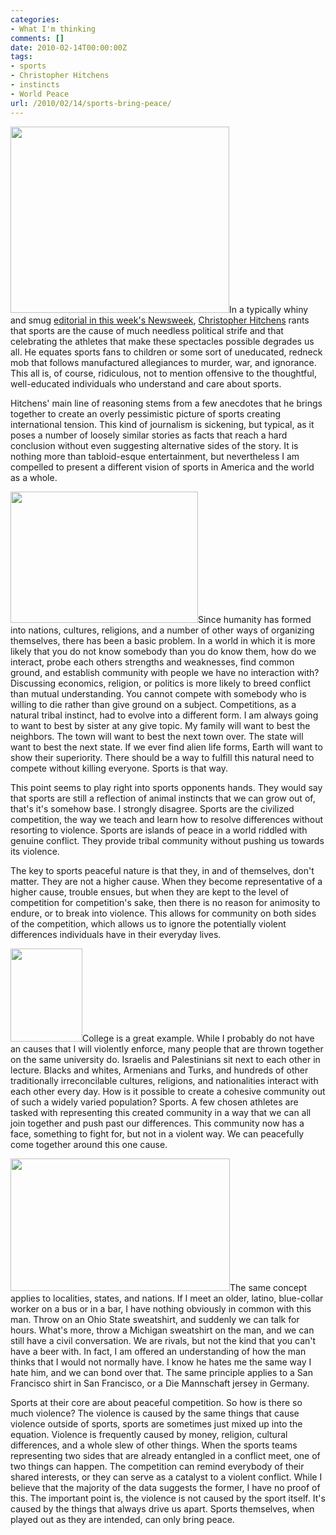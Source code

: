 ```yaml
---
categories:
- What I'm thinking
comments: []
date: 2010-02-14T00:00:00Z
tags:
- sports
- Christopher Hitchens
- instincts
- World Peace
url: /2010/02/14/sports-bring-peace/
---
```


<a href="http://justin.harmonize.fm/wp-content/uploads/2010/02/torch-mob.jpg"><img class="alignright size-full wp-image-333" title="Your typical sports fans." src="http://justin.harmonize.fm/wp-content/uploads/2010/02/torch-mob.jpg" alt="" width="350" height="298" /></a>In a typically whiny and smug <a href="http://www.newsweek.com/id/233007" target="_blank">editorial in this week's Newsweek</a>, <a id="aptureLink_QXckUmtqJm" href="http://en.wikipedia.org/wiki/Christopher%20Hitchens">Christopher Hitchens</a> rants that sports are the cause of much needless political strife and that celebrating the athletes that make these spectacles possible degrades us all. He equates sports fans to children or some sort of uneducated, redneck mob that follows manufactured allegiances to murder, war, and ignorance. This all is, of course, ridiculous, not to mention offensive to the thoughtful, well-educated individuals who understand and care about sports.

Hitchens' main line of reasoning stems from a few anecdotes that he brings together to create an overly pessimistic picture of sports creating international tension. This kind of journalism is sickening, but typical, as it poses a number of loosely similar stories as facts that reach a hard conclusion without even suggesting alternative sides of the story. It is nothing more than tabloid-esque entertainment, but nevertheless I am compelled to present a different vision of sports in America and the world as a whole.

<a href="http://justin.harmonize.fm/wp-content/uploads/2010/02/chimpgun.jpg"><img class="alignleft size-full wp-image-340" title="Early humans before sports." src="http://justin.harmonize.fm/wp-content/uploads/2010/02/chimpgun.jpg" alt="" width="300" height="210" /></a>Since humanity has formed into nations, cultures, religions, and a number of other ways of organizing themselves, there has been a basic problem. In a world in which it is more likely that you do not know somebody than you do know them, how do we interact, probe each others strengths and weaknesses, find common ground, and establish community with people we have no interaction with? Discussing economics, religion, or politics is more likely to breed conflict than mutual understanding. You cannot compete with somebody who is willing to die rather than give ground on a subject. Competitions, as a natural tribal instinct, had to evolve into a different form. I am always going to want to best by sister at any give topic. My family will want to best the neighbors. The town will want to best the next town over. The state will want to best the next state. If we ever find alien life forms, Earth will want to show their superiority. There should be a way to fulfill this natural need to compete without killing everyone. Sports is that way.

This point seems to play right into sports opponents hands. They would say that sports are still a reflection of animal instincts that we can grow out of, that's it's somehow base. I strongly disagree. Sports are the civilized competition, the way we teach and learn how to resolve differences without resorting to violence. Sports are islands of peace in a world riddled with genuine conflict. They provide tribal community without pushing us towards its violence.

The key to sports peaceful nature is that they, in and of themselves, don't matter. They are not a higher cause. When they become representative of a higher cause, trouble ensues, but when they are kept to the level of competition for competition's sake, then there is no reason for animosity to endure, or to break into violence. This allows for community on both sides of the competition, which allows us to ignore the potentially violent differences individuals have in their everyday lives.

<a href="http://justin.harmonize.fm/wp-content/uploads/2010/02/uiuc.png"><img class="alignright size-full wp-image-338" title="University of Illinois at Urbana-Champaign" src="http://justin.harmonize.fm/wp-content/uploads/2010/02/uiuc.png" alt="" width="115" height="149" /></a>College is a great example. While I probably do not have an causes that I will violently enforce, many people that are thrown together on the same university do. Israelis and Palestinians sit next to each other in lecture. Blacks and whites, Armenians and Turks, and hundreds of other traditionally irreconcilable cultures, religions, and nationalities interact with each other every day. How is it possible to create a cohesive community out of such a widely varied population? Sports. A few chosen athletes are tasked with representing this created community in a way that we can all join together and push past our differences. This community now has a face, something to fight for, but not in a violent way. We can peacefully come together around this one cause.

<a href="http://justin.harmonize.fm/wp-content/uploads/2010/02/bovswoody1.jpg"><img class="alignleft size-full wp-image-336" title="Bo Vs Woody" src="http://justin.harmonize.fm/wp-content/uploads/2010/02/bovswoody1.jpg" alt="" width="351" height="212" /></a>The same concept applies to localities, states, and nations. If I meet an older, latino, blue-collar worker on a bus or in a bar, I have nothing obviously in common with this man. Throw on an Ohio State sweatshirt, and suddenly we can talk for hours. What's more, throw a Michigan sweatshirt on the man, and we can still have a civil conversation. We are rivals, but not the kind that you can't have a beer with. In fact, I am offered an understanding of how the man thinks that I would not normally have. I know he hates me the same way I hate him, and we can bond over that. The same principle applies to a San Francisco shirt in San Francisco, or a Die Mannschaft jersey in Germany.

Sports at their core are about peaceful competition. So how is there so much violence? The violence is caused by the same things that cause violence outside of sports, sports are sometimes just mixed up into the equation. Violence is frequently caused by money, religion, cultural differences, and a whole slew of other things. When the sports teams representing two sides that are already entangled in a conflict meet, one of two things can happen. The competition can remind everybody of their shared interests, or they can serve as a catalyst to a violent conflict. While I believe that the majority of the data suggests the former, I have no proof of this. The important point is, the violence is not caused by the sport itself. It's caused by the things that always drive us apart. Sports themselves, when played out as they are intended, can only bring peace.

